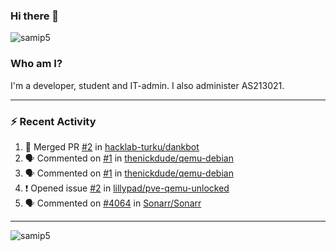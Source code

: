 ### Hi there 👋

<img src="https://komarev.com/ghpvc/?username=samip5&style=flat-square" alt="samip5" />

### Who am I?
I'm a developer, student and IT-admin. I also administer AS213021.

---
### :zap: Recent Activity
<!--START_SECTION:activity-->
1. 🎉 Merged PR [#2](https://github.com/hacklab-turku/dankbot/pull/2) in [hacklab-turku/dankbot](https://github.com/hacklab-turku/dankbot)
2. 🗣 Commented on [#1](https://github.com/thenickdude/qemu-debian/issues/1) in [thenickdude/qemu-debian](https://github.com/thenickdude/qemu-debian)
3. 🗣 Commented on [#1](https://github.com/thenickdude/qemu-debian/issues/1) in [thenickdude/qemu-debian](https://github.com/thenickdude/qemu-debian)
4. ❗️ Opened issue [#2](https://github.com/lillypad/pve-qemu-unlocked/issues/2) in [lillypad/pve-qemu-unlocked](https://github.com/lillypad/pve-qemu-unlocked)
5. 🗣 Commented on [#4064](https://github.com/Sonarr/Sonarr/issues/4064) in [Sonarr/Sonarr](https://github.com/Sonarr/Sonarr)
<!--END_SECTION:activity-->
---

<img align="center" src="https://github-readme-stats.vercel.app/api?username=samip5&show_icons=true" alt="samip5" />
